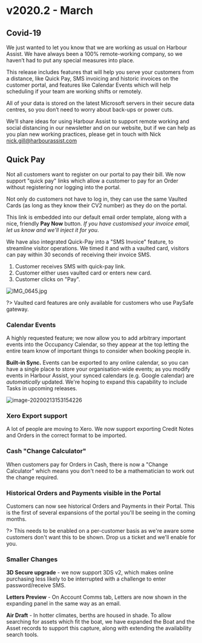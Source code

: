 # v2020.2 - March #

## Covid-19 ##

We just wanted to let you know that we are working as usual on Harbour Assist. We have always been a 100% remote-working company, so we haven’t had to put any special measures into place.

This release includes features that will help you serve your customers from a distance, like Quick Pay, SMS invoicing and historic invoices on the customer portal, and features like Calendar Events which will help scheduling if your team are working shifts or remotely.

All of your data is stored on the latest Microsoft servers in their secure data centres, so you don’t need to worry about back-ups or power cuts.

We’ll share ideas for using Harbour Assist to support remote working and social distancing in our newsletter and on our website, but if we can help as you plan new working practices, please get in touch with Nick nick.gill@harbourassist.com


## Quick Pay

Not all customers want to register on our portal to pay their bill.  We now support "quick pay" links which allow a customer to pay for an Order without registering nor logging into the portal.

Not only do customers not have to log in, they can use the same Vaulted Cards (as long as they know their CV2 number) as they do on the portal.

This link is embedded into our default email order template, along with a nice, friendly **Pay Now** button.  *If you have customised your invoice email, let us know and we'll inject it for you*.

We have also integrated Quick-Pay into a "SMS Invoice" feature, to streamline visitor operations.  We timed it and with a vaulted card, visitors can pay within 30 seconds of receiving their invoice SMS.

1. Customer receives SMS with quick-pay link.
2. Customer either uses vaulted card or enters new card.
3. Customer clicks on "Pay".

![IMG_0645.jpg](https://harbourassisthelp.blob.core.windows.net/public/releaseNotes/IMG_0645.jpg)

?> Vaulted card features are only available for customers who use PaySafe gateway.

### Calendar Events

A highly requested feature; we now allow you to add arbitrary important events into the Occupancy Calendar,  so they appear at the top letting the entire team know of important things to consider when booking people in.

**Built-in Sync.**  Events can be exported to any online calendar, so you can have a single place to store your organisation-wide events; as you modify events in Harbour Assist, your synced calendars (e.g. Google calendar) are *automatically* updated.  We're hoping to expand this capability to include Tasks in upcoming releases.

![image-20200213153154226](https://harbourassisthelp.blob.core.windows.net/public/releaseNotes/img/image-20200213153154226.png)

### Xero Export support

A lot of people are moving to Xero.  We now support exporting Credit Notes and Orders in the correct format to be imported.

### Cash "Change Calculator"

When customers pay for Orders in Cash, there is now a "Change Calculator" which means you don't need to be a mathematician to work out the change required.

### Historical Orders and Payments visible in the Portal

Customers can now see historical Orders and Payments in their Portal.  This is the first of several expansions of the portal you'll be seeing in the coming months.

?> This needs to be enabled on a per-customer basis as we're aware some customers don't want this to be shown.  Drop us a ticket and we'll enable for you.

### Smaller Changes

**3D Secure upgrade** - we now support 3DS v2, which makes online purchasing less likely to be interrupted with a challenge to enter password/receive SMS.

**Letters Preview** - On Account Comms tab, Letters are now shown in the expanding panel in the same way as an email.

**Air Draft** - In hotter climates, berths are housed in shade.  To allow searching for assets which fit the boat, we have expanded the Boat and the Asset records to support this capture, along with extending the availability search tools.


